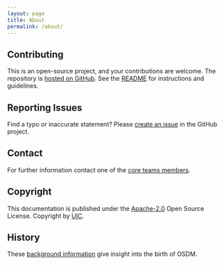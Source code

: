 ```yaml
---
layout: page
title: About
permalink: /about/
---
```


## Contributing

This is an open-source project, and your contributions are welcome. The
repository is
[hosted on GitHub](https://github.com/UnionInternationalCheminsdeFer/OSDM). See
the
[README](https://github.com/UnionInternationalCheminsdeFer/OSDM/blob/gh-pages/README.md)
for instructions and guidelines.

## Reporting Issues

Find a typo or inaccurate statement? Please
[create an issue](https://github.com/UnionInternationalCheminsdeFer/OSDM) in the
GitHub project.

## Contact

For further information contact one of the [core teams members](../team).

## Copyright

This documentation is published under the
[Apache-2.0](https://www.apache.org/licenses/LICENSE-2.0.html) Open Source
License. Copyright by [UIC](https://www.uic.org).

## History

These [background information](../background) give insight into the birth of
OSDM.
